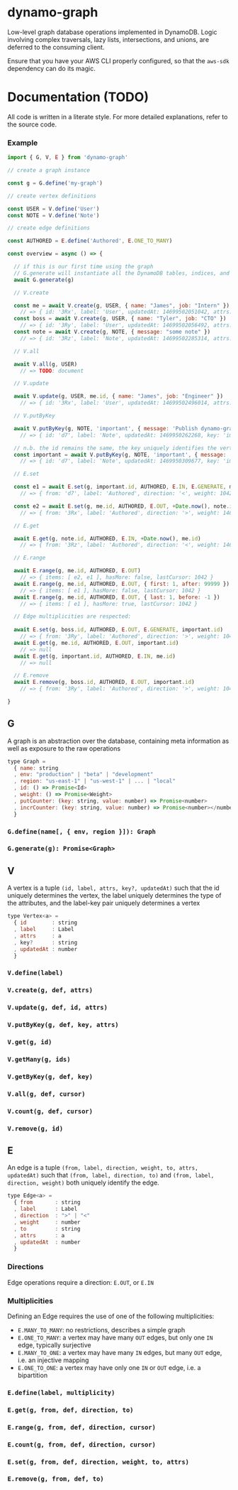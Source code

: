 # dynamo-graph

Low-level graph database operations implemented in DynamoDB. Logic involving complex traversals, lazy lists, intersections, and unions, are deferred to the consuming client.

Ensure that you have your AWS CLI properly configured, so that the `aws-sdk` dependency can do its magic.

# Documentation (TODO)

All code is written in a literate style. For more detailed explanations, refer to the source code.

### Example

```js
import { G, V, E } from 'dynamo-graph'

// create a graph instance

const g = G.define('my-graph')

// create vertex definitions

const USER = V.define('User')
const NOTE = V.define('Note')

// create edge definitions

const AUTHORED = E.define('Authored', E.ONE_TO_MANY)

const overview = async () => {

  // if this is our first time using the graph
  // G.generate will instantiate all the DynamoDB tables, indices, and system objects
  await G.generate(g)

  // V.create

  const me = await V.create(g, USER, { name: "James", job: "Intern" })
    // => { id: '3Rx', label: 'User', updatedAt: 14699502051042, attrs: { name: "James", job: "Intern" } }
  const boss = await V.create(g, USER, { name: "Tyler", job: "CTO" })
    // => { id: '3Ry', label: 'User', updatedAt: 14699502056492, attrs: { name: "Tyler", job: "CTO" }}
  const note = await V.create(g, NOTE, { message: "some note" })
    // => { id: '3Rz', label: 'Note', updatedAt: 14699502285314, attrs: { message: "some note" }}

  // V.all

  await V.all(g, USER)
    // => TODO: document

  // V.update

  await V.update(g, USER, me.id, { name: "James", job: "Engineer" })
    // => { id: '3Rx', label: 'User', updatedAt: 14699502496014, attrs: { name: "James", job: "Engineer" } }

  // V.putByKey

  await V.putByKey(g, NOTE, 'important', { message: 'Publish dynamo-graph!' })
    // => { id: 'd7', label: 'Note', updatedAt: 1469950262268, key: 'important', attrs: { message: 'Publish dynamo-graph!' } }

  // n.b. the id remains the same, the key uniquely identifies the vertex
  const important = await V.putByKey(g, NOTE, 'important', { message: 'Published' })
    // => { id: 'd7', label: 'Note', updatedAt: 1469950309677, key: 'important', attrs: { message: 'Published' } }

  // E.set

  const e1 = await E.set(g, important.id, AUTHORED, E.IN, E.GENERATE, me.id)
    // => { from: 'd7', label: 'Authored', direction: '<', weight: 1042, to: '3Rx', updatedAt: 1469950464801 }

  const e2 = await E.set(g, me.id, AUTHORED, E.OUT, +Date.now(), note.id)
    // => { from: '3Rx', label: 'Authored', direction: '>', weight: 1469950468427, to: '3Rz', updatedat: 1469950468427 }

  // E.get

  await E.get(g, note.id, AUTHORED, E.IN, +Date.now(), me.id)
    // => { from: '3Rz', label: 'Authored', direction: '<', weight: 1469950468427, to: '3Rx', updatedat: 1469950468427 }

  // E.range

  await E.range(g, me.id, AUTHORED, E.OUT)
    // => { items: [ e2, e1 ], hasMore: false, lastCursor: 1042 }
  await E.range(g, me.id, AUTHORED, E.OUT, { first: 1, after: 99999 })
    // => { items: [ e1 ], hasMore: false, lastCursor: 1042 }
  await E.range(g, me.id, AUTHORED, E.OUT, { last: 1, before: -1 })
    // => { items: [ e1 ], hasMore: true, lastCursor: 1042 }

  // Edge multiplicities are respected:
  
  await E.set(g, boss.id, AUTHORED, E.OUT, E.GENERATE, important.id)
    // => { from: '3Ry', label: 'Authored', direction: '>', weight: 1043, to: 'd7', updatedAt: 1469981321205 }
  await E.get(g, me.id, AUTHORED, E.OUT, important.id)
    // => null
  await E.get(g, important.id, AUTHORED, E.IN, me.id)
    // => null

  // E.remove
  await E.remove(g, boss.id, AUTHORED, E.OUT, important.id)
    // => { from: '3Ry', label: 'Authored', direction: '>', weight: 1043, to: 'd7', updatedAt: 1469981321205 }

}
```

## G

A graph is an abstraction over the database, containing meta information as well as exposure to the raw operations

```js
type Graph =
  { name: string
  , env: "production" | "beta" | "development"
  , region: "us-east-1" | "us-west-1" | ... | "local"
  , id: () => Promise<Id>
  , weight: () => Promise<Weight>
  , putCounter: (key: string, value: number) => Promise<number>
  , incrCounter: (key: string, value: number) => Promise<number></number>
  }
```

### `G.define(name[, { env, region }]): Graph`
### `G.generate(g): Promise<Graph>`

## V

A vertex is a tuple `(id, label, attrs, key?, updatedAt)` such that the id uniquely determines the vertex,
the label uniquely determines the type of the attributes, and the label-key pair uniquely determines a vertex

```js
type Vertex<a> =
  { id        : string
  , label     : Label
  , attrs     : a
  , key?      : string
  , updatedAt : number
  }
```

### `V.define(label)`
### `V.create(g, def, attrs)`
### `V.update(g, def, id, attrs)`
### `V.putByKey(g, def, key, attrs)`
### `V.get(g, id)`
### `V.getMany(g, ids)`
### `V.getByKey(g, def, key)`
### `V.all(g, def, cursor)`
### `V.count(g, def, cursor)`
### `V.remove(g, id)`

## E

An edge is a tuple `(from, label, direction, weight, to, attrs, updatedAt)` such that
`(from, label, direction, to)` and `(from, label, direction, weight)` both uniquely identify the edge.

```js
type Edge<a> =
  { from       : string
  , label      : Label
  , direction  : ">" | "<"
  , weight     : number
  , to         : string
  , attrs      : a
  , updatedAt  : number
  }
```

### Directions

Edge operations require a direction: `E.OUT`, or `E.IN`

### Multiplicities

Defining an Edge requires the use of one of the following multiplicities:

- `E.MANY_TO_MANY`: no restrictions, describes a simple graph
- `E.ONE_TO_MANY`: a vertex may have many `OUT` edges, but only one `IN` edge, typically surjective
- `E.MANY_TO_ONE`: a vertex may have many `IN` edges, but many `OUT` edge, i.e. an injective mapping
- `E.ONE_TO_ONE`: a vertex may have only one `IN` or `OUT` edge, i.e. a bipartition

### `E.define(label, multiplicity)`
### `E.get(g, from, def, direction, to)`
### `E.range(g, from, def, direction, cursor)`
### `E.count(g, from, def, direction, cursor)`
### `E.set(g, from, def, direction, weight, to, attrs)`
### `E.remove(g, from, def, to)`
